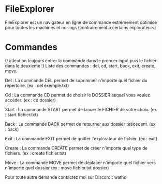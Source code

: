 # FileExplorer
FileExplorer est un navigateur en ligne de commande extrêmement optimisé pour toutes les machines et no-logs (contrairement a certains explorateurs)

# Commandes
(! attention toujours entrer la commande dans le premier input puis le fichier dans le deuxieme !)
Liste des commandes : del, cd, start, back, exit, create, move.

Del : La commande DEL permet de suprimmer n'importe quel fichier du répertoire. (ex : del exemple.txt)

Cd : La commande CD permet de choisir le DOSSIER auquel vous voulez accéder. (ex : cd dossier)

Start : La commande START permet de lancer le FICHIER de votre choix. (ex : start fichier.txt)

Back : La commande BACK permet de retourner aux dossier précedent. (ex : back)

Exit : La commande EXIT permet de quitter l'explorateur de fichier. (ex : exit)

Create : La commande CREATE permet de créer n'importe quel type de fichiers. (ex : create fichier.txt)

Move : La commande MOVE permet de déplacer n'importe quel fichier vers n'importe quel dossier (ex : move fichier.txt dossier)


Pour toute autre demande contactez moi sur Discord : wathd
